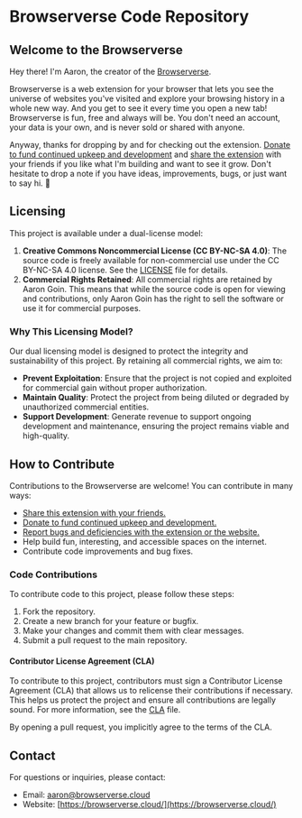 # Browserverse Code Repository

## Welcome to the Browserverse

Hey there! I'm Aaron, the creator of the [Browserverse](https://browserverse.cloud/).

Browserverse is a web extension for your browser that lets you see the universe of websites you've visited and explore your browsing history in a whole new way. And you get to see it every time you open a new tab! Browserverse is fun, free and always will be. You don't need an account, your data is your own, and is never sold or shared with anyone.

Anyway, thanks for dropping by and for checking out the extension. [Donate to fund continued upkeep and development](https://buymeacoffee.com/browserverse) and [share the extension](https://chromewebstore.google.com/detail/browserverse/insertrealbrowservercodehere) with your friends if you like what I'm building and want to see it grow. Don't hesitate to drop a note if you have ideas, improvements, bugs, or just want to say hi. 🤙


## Licensing

This project is available under a dual-license model:

1. **Creative Commons Noncommercial License (CC BY-NC-SA 4.0)**: The source code is freely available for non-commercial use under the CC BY-NC-SA 4.0 license. See the [LICENSE](./LICENSE) file for details.
2. **Commercial Rights Retained**: All commercial rights are retained by Aaron Goin. This means that while the source code is open for viewing and contributions, only Aaron Goin has the right to sell the software or use it for commercial purposes.

### Why This Licensing Model?

Our dual licensing model is designed to protect the integrity and sustainability of this project. By retaining all commercial rights, we aim to:

- **Prevent Exploitation**: Ensure that the project is not copied and exploited for commercial gain without proper authorization.
- **Maintain Quality**: Protect the project from being diluted or degraded by unauthorized commercial entities.
- **Support Development**: Generate revenue to support ongoing development and maintenance, ensuring the project remains viable and high-quality.


## How to Contribute

Contributions to the Browserverse are welcome! You can contribute in many ways:

- [Share this extension with your friends.](https://chromewebstore.google.com/detail/browserverse/insertrealbrowservercodehere)
- [Donate to fund continued upkeep and development.](https://buymeacoffee.com/browserverse)
- [Report bugs and deficiencies with the extension or the website.](https://github.com/aarongoin/browserverse/issues)
- Help build fun, interesting, and accessible spaces on the internet.
- Contribute code improvements and bug fixes.

### Code Contributions

To contribute code to this project, please follow these steps:

1. Fork the repository.
2. Create a new branch for your feature or bugfix.
3. Make your changes and commit them with clear messages.
4. Submit a pull request to the main repository.

#### Contributor License Agreement (CLA)

To contribute to this project, contributors must sign a Contributor License Agreement (CLA) that allows us to relicense their contributions if necessary. This helps us protect the project and ensure all contributions are legally sound. For more information, see the [CLA](./CLA.md) file.

By opening a pull request, you implicitly agree to the terms of the CLA.


## Contact

For questions or inquiries, please contact:
- Email: aaron@browserverse.cloud
- Website: [https://browserverse.cloud/](https://browserverse.cloud/)
